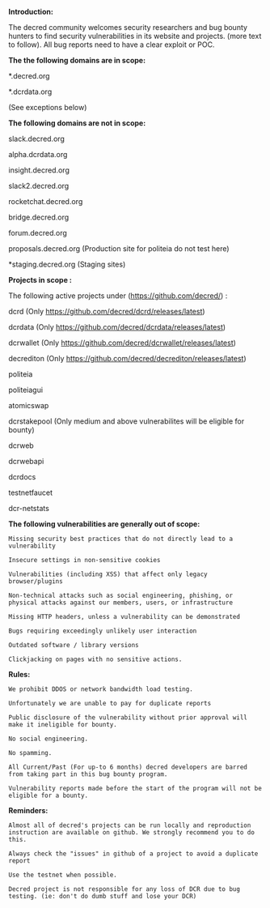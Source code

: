 **Introduction:**

The decred community welcomes security researchers and bug bounty hunters to find security vulnerabilities in its website and projects. (more text to follow). All bug reports need to have a clear exploit or POC.

**The the following domains are in scope:**

*.decred.org

*.dcrdata.org

(See exceptions below)


**The following domains are not in scope:**

slack.decred.org 

alpha.dcrdata.org 

insight.decred.org

slack2.decred.org

rocketchat.decred.org

bridge.decred.org

forum.decred.org

proposals.decred.org (Production site for politeia do not test here)


*staging.decred.org (Staging sites)



**Projects in scope :**

The following active projects under (https://github.com/decred/) :

dcrd (Only https://github.com/decred/dcrd/releases/latest) 

dcrdata (Only https://github.com/decred/dcrdata/releases/latest) 

dcrwallet (Only https://github.com/decred/dcrwallet/releases/latest) 

decrediton (Only https://github.com/decred/decrediton/releases/latest) 

politeia

politeiagui

atomicswap 

dcrstakepool (Only medium and above vulnerabilites will be eligible for bounty)

dcrweb 

dcrwebapi 

dcrdocs

testnetfaucet 

dcr-netstats 




**The following vulnerabilities are generally out of scope:**

    Missing security best practices that do not directly lead to a vulnerability

    Insecure settings in non-sensitive cookies

    Vulnerabilities (including XSS) that affect only legacy browser/plugins

    Non-technical attacks such as social engineering, phishing, or physical attacks against our members, users, or infrastructure

    Missing HTTP headers, unless a vulnerability can be demonstrated

    Bugs requiring exceedingly unlikely user interaction
    
    Outdated software / library versions 
        
    Clickjacking on pages with no sensitive actions.
    
    

**Rules:**

    We prohibit DDOS or network bandwidth load testing.
    
    Unfortunately we are unable to pay for duplicate reports

    Public disclosure of the vulnerability without prior approval will make it ineligible for bounty.

    No social engineering.

    No spamming.

    All Current/Past (For up-to 6 months) decred developers are barred from taking part in this bug bounty program.

    Vulnerability reports made before the start of the program will not be eligible for a bounty.

**Reminders:**

    Almost all of decred's projects can be run locally and reproduction instruction are available on github. We strongly recommend you to do this.
    
    Always check the "issues" in github of a project to avoid a duplicate report

    Use the testnet when possible.

    Decred project is not responsible for any loss of DCR due to bug testing. (ie: don't do dumb stuff and lose your DCR)
